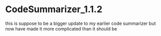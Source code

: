 # CodeSummarizer_1.1.2
 this is suppose to be a bigger update to my earlier code summarizer but now have made it more complicated than it should be
